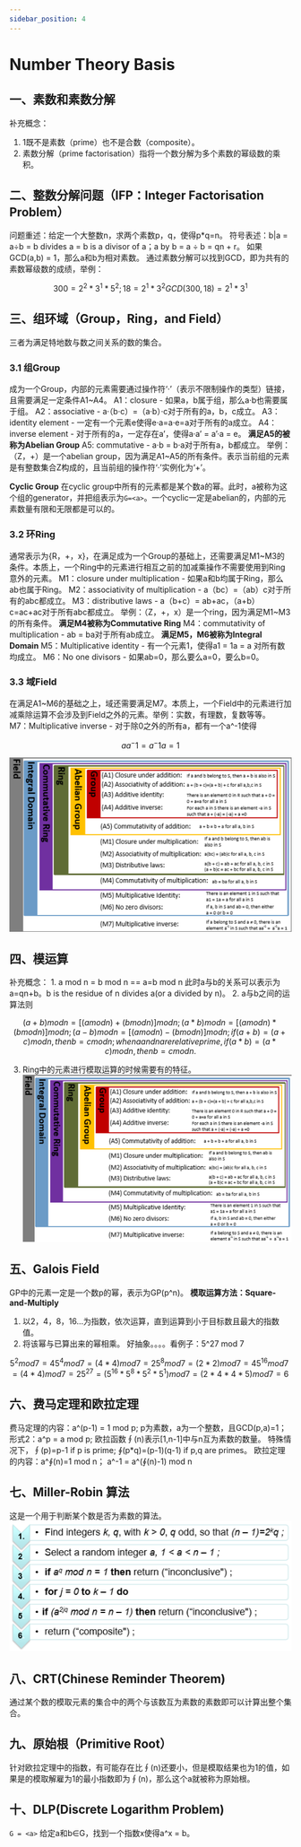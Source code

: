 ```yaml
---
sidebar_position: 4
---
```


# Number Theory Basis

## 一、素数和素数分解
补充概念：
1. 1既不是素数（prime）也不是合数（composite）。
2. 素数分解（prime factorisation）指将一个数分解为多个素数的幂级数的乘积。

## 二、整数分解问题（IFP：Integer Factorisation Problem）
问题重述：给定一个大整数n，求两个素数p，q，使得p*q=n。
符号表述：b|a = a÷b = b divides a = b is a divisor of a；a by b = a ÷ b = qn + r。
如果GCD(a,b) = 1，那么a和b为相对素数。
通过素数分解可以找到GCD，即为共有的素数幂级数的成绩，举例：

```math
300 = 2^2*3^1*5^2; 18 = 2^1*3^2

GCD(300,18) = 2^1*3^1
```

## 三、组环域（Group，Ring，and Field）
三者为满足特地数与数之间关系的数的集合。
### 3.1 组Group
成为一个Group，内部的元素需要通过操作符‘·’（表示不限制操作的类型）链接，且需要满足一定条件A1~A4。
A1：closure - 如果a，b属于组，那么a·b也需要属于组。
A2：associative - a·（b·c）=（a·b）·c对于所有的a，b，c成立。
A3：identity element - 一定有一个元素e使得e·a=a·e=a对于所有的a成立。
A4：inverse element - 对于所有的a，一定存在a’，使得a·a’ = a’·a = e。
**满足A5的被称为Abelian Group**
A5: commutative - a·b = b·a对于所有a，b都成立。
举例：（Z，+）是一个abelian group，因为满足A1~A5的所有条件。表示当前组的元素是有整数集合Z构成的，且当前组的操作符‘·’实例化为‘+’。

**Cyclic Group**
在cyclic group中所有的元素都是某个数a的幂。此时，a被称为这个组的generator，并把组表示为```G=<a>```。一个cyclic一定是abelian的，内部的元素数量有限和无限都是可以的。
### 3.2 环Ring
通常表示为{R，+，x}，在满足成为一个Group的基础上，还需要满足M1~M3的条件。本质上，一个Ring中的元素进行相互之前的加减乘操作不需要使用到Ring意外的元素。
M1：closure under multiplication - 如果a和b均属于Ring，那么ab也属于Ring。
M2：associativity of multiplication - a（bc）=（ab）c对于所有的abc都成立。
M3：distributive laws - a（b+c）= ab+ac，（a+b）c=ac+ac对于所有abc都成立。
举例：（Z，+，x）是一个ring，因为满足M1~M3的所有条件。
**满足M4被称为Commutative Ring**
M4：commutativity of multiplication - ab = ba对于所有ab成立。
**满足M5，M6被称为Integral Domain**
M5：Multiplicative identity - 有一个元素1，使得a1 = 1a = a 对所有数均成立。
M6：No one divisors - 如果ab=0，那么要么a=0，要么b=0。

### 3.3 域Field
在满足A1~M6的基础之上，域还需要满足M7。本质上，一个Field中的元素进行加减乘除运算不会涉及到Field之外的元素。举例：实数，有理数，复数等等。
M7：Multiplicative inverse - 对于除0之外的所有a，都有一个a^-1使得
```math
aa^-1=a^-1a=1
```
![组环域关系.png](../../static/img/computer-security/4_groupcyclefield.png)


## 四、模运算
补充概念：
1. 
a mod n = b mod n == a=b mod n
此时a与b的关系可以表示为a=qn+b。b is the residue of n divides a(or a divided by n)。
2. a与b之间的运算法则

```math
(a+b) mod n = [(a mod n) + (b mod n)] mod n;
(a*b) mod n = [(a mod n) * (b mod n)] mod n;
(a-b) mod n = [(a mod n) - (b mod n)] mod n;
if (a+b)=(a+c) mod n, then b=c mod n;
when a and n are relative prime, if (a*b) = (a*c) mod n, then b = c mod n.
```
3. Ring中的元素进行模取运算的时候需要有的特征。
![组环域模取运算特点.png](../../static/img/computer-security/4_modgroupcyclefield.png)


## 五、Galois Field
GP中的元素一定是一个数p的幂，表示为GP(p^n)。
**模取运算方法：Square-and-Multiply**
1. 以2，4，8，16...为指数，依次运算，直到运算到小于目标数且最大的指数值。
2. 将该幂与已算出来的幂相乘。
好抽象。。。。看例子：5^27 mod 7

```math
5^2 mod 7 = 4
5^4 mod 7 = (4*4) mod 7 = 2
5^8 mod 7 = (2*2) mod 7 = 4
5^16 mod 7 = (4*4) mod 7 = 2
5^27 = (5^16 * 5^8 * 5^2 * 5^1) mod 7 = (2*4*4*5) mod 7 = 6
```

## 六、费马定理和欧拉定理
费马定理的内容：a^(p-1) = 1 mod p; p为素数，a为一个整数，且GCD(p,a)=1；
形式2：a^p = a mod p;
欧拉函数∮(n)表示[1,n-1]中与n互为素数的数量。
特殊情况下，∮(p)=p-1 if p is prime; ∮(p*q)=(p-1)(q-1) if p,q are primes。
欧拉定理的内容：a^∮(n)=1 mod n； a^-1 =  a^(∮(n)-1) mod n

## 七、Miller-Robin 算法
这是一个用于判断某个数是否为素数的算法。
![Miller-Robin.png](../../static/img/computer-security/4_millerrobin.png)


## 八、CRT(Chinese Reminder Theorem)
通过某个数的模取元素的集合中的两个与该数互为素数的素数即可以计算出整个集合。

## 九、原始根（Primitive Root）
针对欧拉定理中的指数，有可能存在比∮(n)还要小，但是模取结果也为1的值，如果是的模取解雇为1的最小指数即为∮(n)，那么这个a就被称为原始根。

## 十、DLP(Discrete Logarithm Problem)
```G = <a>``` 给定a和b∈G，找到一个指数x使得a^x = b。





















